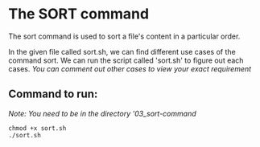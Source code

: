 # The SORT command 
The sort command is used to sort a file's content in a particular order. 

In the given file called sort.sh, we can find different use cases of the command sort. 
We can run the script called 'sort.sh' to figure out each cases.
*You can comment out other cases to view your exact requirement*

## Command to run: 
*Note: You need to be in the directory '03_sort-command*
```
chmod +x sort.sh
./sort.sh
```